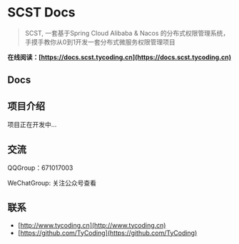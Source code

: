 # SCST Docs

> SCST, 一套基于Spring Cloud Alibaba & Nacos 的分布式权限管理系统，手摸手教你从0到1开发一套分布式微服务权限管理项目

**在线阅读：[https://docs.scst.tycoding.cn](https://docs.scst.tycoding.cn)**

## Docs 

## 项目介绍

项目正在开发中...

## 交流

QQGroup：671017003   

WeChatGroup:  关注公众号查看

## 联系

- [http://www.tycoding.cn](http://www.tycoding.cn)
- [https://github.com/TyCoding](https://github.com/TyCoding)
